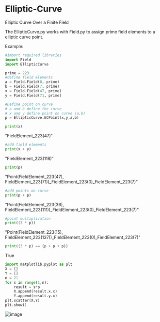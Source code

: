 # Elliptic-Curve
Elliptic Curve Over a Finite Field

The EllipticCurve.py works with Field.py to assign prime field elements to a elliptic curve point.

Example:

```python
#import required libraries
import Field
import EllipticCurve
```
```python
prime = 223
#define field elements
a = Field.Field(0, prime)
b = Field.Field(7, prime) 
x = Field.Field(47, prime)
y = Field.Field(71, prime)
```
```python
#Define point on curve
# a and b define the curve
# x and y define point on curve (a,b)
p = EllipticCurve.ECPoint(x,y,a,b)
```
```python
print(x)
```
"FieldElement_223(47)"

```python
#add field elements
print(x + y)
```
"FieldElement_223(118)"

```python
print(p)
```
"Point(FieldElement_223(47), FieldElement_223(71))_FieldElement_223(0)_FieldElement_223(7)"

```python
#add points on curve
print(p + p)
```
"Point(FieldElement_223(36), FieldElement_223(111))_FieldElement_223(0)_FieldElement_223(7)"

```python
#point multiplication
print((3 * p)) 
```
"Point(FieldElement_223(15), FieldElement_223(137))_FieldElement_223(0)_FieldElement_223(7)"

```python
print((3 * p) == (p + p + p))
```
True

```python
import matplotlib.pyplot as plt
X = []
Y = []
n = 21
for s in range(1,n):
    result = s*p
    X.append(result.x.x)
    Y.append(result.y.x)
plt.scatter(X,Y)
plt.show()
```
![image](https://user-images.githubusercontent.com/115746225/197047642-5d8dcb77-f142-432a-9011-3a05d0f4da5d.png)

